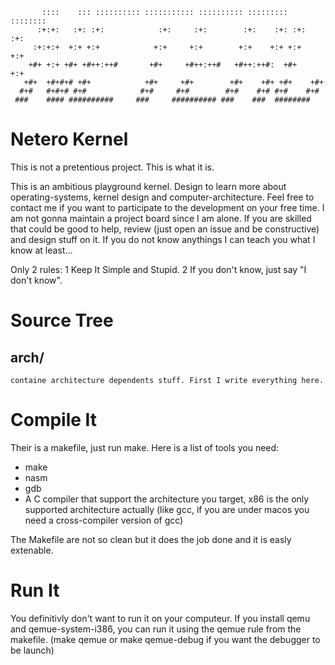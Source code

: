 ```
       ::::    ::: :::::::::: ::::::::::: :::::::::: :::::::::   ::::::::    
      :+:+:   :+: :+:            :+:     :+:        :+:    :+: :+:    :+:    
     :+:+:+  +:+ +:+            +:+     +:+        +:+    +:+ +:+    +:+     
    +#+ +:+ +#+ +#++:++#       +#+     +#++:++#   +#++:++#:  +#+    +:+      
   +#+  +#+#+# +#+            +#+     +#+        +#+    +#+ +#+    +#+       
  #+#   #+#+# #+#            #+#     #+#        #+#    #+# #+#    #+#        
 ###    #### ##########     ###     ########## ###    ###  ########          
```

# Netero Kernel

This is not a pretentious project. This is what it is.

This is an ambitious playground kernel. Design to learn more about operating-systems, kernel design and computer-architecture.
Feel free to contact me if you want to participate to the development on your free time. I am not gonna maintain a project board since I am alone. If you are skilled that could be good to help, review (just open an issue and be constructive) and design stuff on it. If you do not know anythings I can teach you what I know at least...

Only 2 rules:
1 Keep It Simple and Stupid. 2 If you don't know, just say "I don't know".

# Source Tree

## arch/
	containe architecture dependents stuff. First I write everything here.

# Compile It

Their is a makefile, just run make. Here is a list of tools you need:
 - make
 - nasm
 - gdb
 - A C compiler that support the architecture you target, x86 is the only supported architecture actually (like gcc, if you are under macos you need a cross-compiler version of gcc)
 
 The Makefile are not so clean but it does the job done and it is easly extenable.
 
# Run It

You definitivly don't want to run it on your computeur. If you install qemu and qemue-system-i386, you can run it using the qemue rule from the makefile. (make qemue or make qemue-debug if you want the debugger to be launch)

